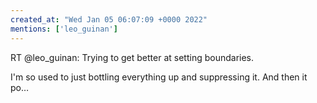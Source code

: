 ```yaml
---
created_at: "Wed Jan 05 06:07:09 +0000 2022"
mentions: ['leo_guinan']
---
```


RT @leo_guinan: Trying to get better at setting boundaries. 

I'm so used to just bottling everything up and suppressing it. And then it po…